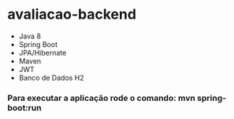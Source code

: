 # avaliacao-backend

- Java 8
- Spring Boot
- JPA/Hibernate
- Maven
- JWT
- Banco de Dados H2

### Para executar a aplicação rode o comando: mvn spring-boot:run
